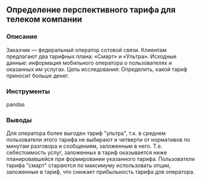 ﻿## Определение перспективного тарифа для телеком компании 


### Описание

Заказчик — федеральный оператор сотовой связи. Клиентам предлагают два тарифных плана: «Смарт» и «Ультра». 
Исходные данные: информация мобильного оператора о пользователях и оказанных им услугах.
Цель исследования: Определить, какой тариф приносит больше денег.


### Инструменты

pandas


### Выводы

Для оператора более выгоден тариф "ультра", т.к. в среднем пользователи этого тарифа не выбирают и четверти от нормативов по минутам разговора и сообщениям, заложенным в него. 
Т.е. себестоимость услуг, заложенных в тариф оказывается ниже планировавшейся при формировании указанного тарифа. 
Пользователи тарифа "смарт" стараются по максимуму использовать опции, заложенные в тариф, что снижает прибыльность тарифа для оператора. 